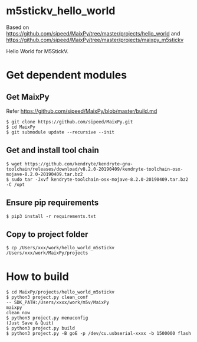 # m5stickv_hello_world

Based on https://github.com/sipeed/MaixPy/tree/master/projects/hello_world and https://github.com/sipeed/MaixPy/tree/master/projects/maixpy_m5stickv

Hello World for M5StickV.

# Get dependent modules

## Get MaixPy

Refer https://github.com/sipeed/MaixPy/blob/master/build.md

```
$ git clone https://github.com/sipeed/MaixPy.git
$ cd MaixPy
$ git submodule update --recursive --init
```

## Get and install tool chain

```
$ wget https://github.com/kendryte/kendryte-gnu-toolchain/releases/download/v8.2.0-20190409/kendryte-toolchain-osx-mojave-8.2.0-20190409.tar.bz2
$ sudo tar -Jxvf kendryte-toolchain-osx-mojave-8.2.0-20190409.tar.bz2 -C /opt
```

## Ensure pip requirements

```
$ pip3 install -r requirements.txt
```

## Copy to project folder

```
$ cp /Users/xxx/work/hello_world_m5stickv /Users/xxx/work/MaixPy/projects
```

# How to build

```
$ cd MaixPy/projects/hello_world_m5stickv
$ python3 project.py clean_conf
-- SDK_PATH:/Users/xxxx/work/m5v/MaixPy
maixpy
clean now
$ python3 project.py menuconfig
(Just Save & Quit)
$ python3 project.py build
$ python3 project.py -B goE -p /dev/cu.usbserial-xxxx -b 1500000 flash
```
